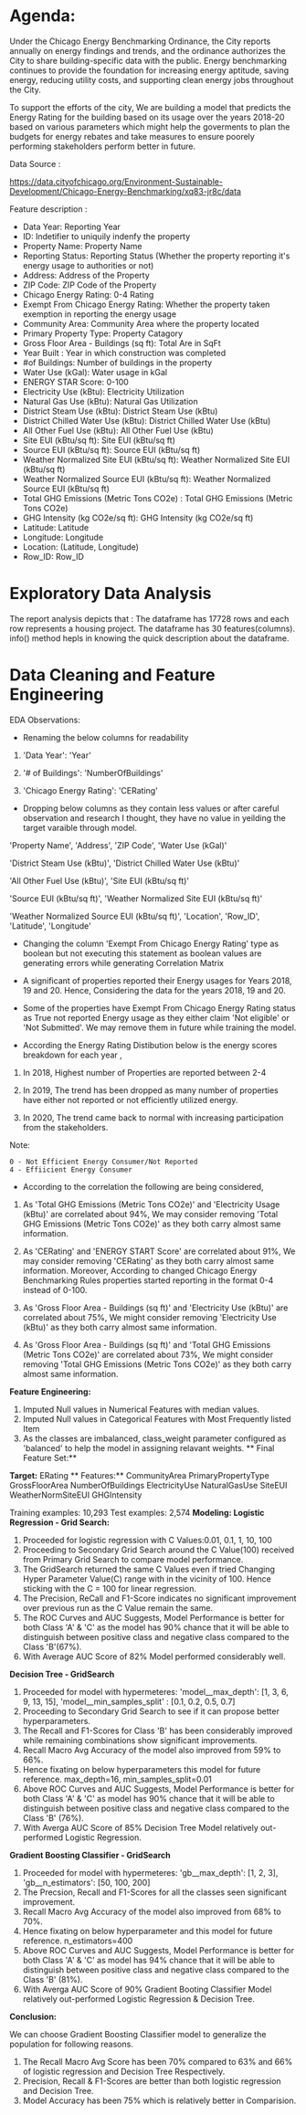 # Agenda:

Under the Chicago Energy Benchmarking Ordinance, the City reports annually on energy findings and trends, and the ordinance authorizes the City to share building-specific data with the public. Energy benchmarking continues to provide the foundation for increasing energy aptitude, saving energy, reducing utility costs, and supporting clean energy jobs throughout the City.

To support the efforts of the city, We are building a model that predicts the Energy Rating for the building based on its usage over the years 2018-20 based on various parameters which might help the goverments to plan the budgets for energy rebates and take measures to ensure poorely performing stakeholders perform better in future. 


Data Source :

https://data.cityofchicago.org/Environment-Sustainable-Development/Chicago-Energy-Benchmarking/xq83-jr8c/data

Feature description :

- Data Year: Reporting Year
- ID: Indetifier to uniquily indenfy the property
- Property Name: Property Name       
- Reporting Status: Reporting Status (Whether the property reporting it's energy usage to authorities or not)                            
- Address: Address of the Property                                      
- ZIP Code: ZIP Code of the Property                                    
- Chicago Energy Rating: 0-4 Rating                       
- Exempt From Chicago Energy Rating: Whether the property taken exemption in reporting the energy usage           
- Community Area: Community Area where the property located                              
- Primary Property Type: Property Catagory                       
- Gross Floor Area - Buildings (sq ft): Total Are in SqFt    
- Year Built : Year in which construction was completed                                  
- #of Buildings: Number of buildings in the property
- Water Use (kGal): Water usage in kGal
- ENERGY STAR Score: 0-100        
- Electricity Use (kBtu): Electricity Utilization                   
- Natural Gas Use (kBtu): Natural Gas Utilization  
- District Steam Use (kBtu): District Steam Use (kBtu)                
- District Chilled Water Use (kBtu): District Chilled Water Use (kBtu)          
- All Other Fuel Use (kBtu): All Other Fuel Use (kBtu)                  
- Site EUI (kBtu/sq ft): Site EUI (kBtu/sq ft)                       
- Source EUI (kBtu/sq ft): Source EUI (kBtu/sq ft)                     
- Weather Normalized Site EUI (kBtu/sq ft): Weather Normalized Site EUI (kBtu/sq ft)    
- Weather Normalized Source EUI (kBtu/sq ft): Weather Normalized Source EUI (kBtu/sq ft)  
- Total GHG Emissions (Metric Tons CO2e) : Total GHG Emissions (Metric Tons CO2e)      
- GHG Intensity (kg CO2e/sq ft): GHG Intensity (kg CO2e/sq ft)               
- Latitude: Latitude                                    
- Longitude: Longitude                                   
- Location: (Latitude, Longitude)                                    
- Row_ID: Row_ID


# Exploratory Data Analysis

The report analysis depicts that :
The dataframe has 17728  rows and each row represents a housing project.
The dataframe has 30 features(columns).
info() method hepls in knowing the quick description about the dataframe.


# Data Cleaning and Feature Engineering

EDA Observations:

- Renaming the below columns for readability

1) 'Data Year': 'Year'
     
2) '# of Buildings': 'NumberOfBuildings'
    
3) 'Chicago Energy Rating': 'CERating'

- Dropping below columns as they contain less values or after careful observation and research I thought, they have no value in yeilding the target varaible through model.


'Property Name', 'Address', 'ZIP Code', 'Water Use (kGal)'

'District Steam Use (kBtu)', 'District Chilled Water Use (kBtu)'

'All Other Fuel Use (kBtu)', 'Site EUI (kBtu/sq ft)'

'Source EUI (kBtu/sq ft)', 'Weather Normalized Site EUI (kBtu/sq ft)'

'Weather Normalized Source EUI (kBtu/sq ft)', 'Location', 'Row_ID', 'Latitude', 'Longitude' 

- Changing the column 'Exempt From Chicago Energy Rating' type as boolean but not executing this statement as boolean values are generating errors while generating Correlation Matrix

- A significant of properties reported their Energy usages for Years 2018, 19 and 20. Hence, Considering the data for the years 2018, 19 and 20.

- Some of the properties have Exempt From Chicago Energy Rating status as True not reported Energy usage as they either claim 'Not eligible' or 'Not Submitted'. We may remove them in future while training the model.

- According the Energy Rating Distibution below is the energy scores breakdown for each year ,

1) In 2018, Highest number of Properties are reported between 2-4

2) In 2019, The trend has been dropped as many number of properties have either not reported or not efficiently utilized energy.

3) In 2020, The trend came back to normal with increasing participation from the stakeholders.

Note: 
    
    0 - Not Efficient Energy Consumer/Not Reported
    4 - Effiicient Energy Consumer
 
 - According to the correlation the following are being considered,

1) As 'Total GHG Emissions (Metric Tons CO2e)' and 'Electricity Usage (kBtu)' are correlated about 94%, We may consider removing 'Total GHG Emissions (Metric Tons CO2e)' as they both carry almost same information. 

2) As 'CERating' and 'ENERGY START Score' are correlated about 91%, We may consider removing 'CERating' as they both carry almost same information. Moreover, According to changed Chicago Energy Benchmarking Rules properties started reporting in the format 0-4 instead of 0-100.

3) As 'Gross Floor Area - Buildings (sq ft)' and 'Electricity Use (kBtu)' are correlated about 75%, We might consider removing 'Electricity Use (kBtu)' as they both carry almost same information.

4) As 'Gross Floor Area - Buildings (sq ft)' and 'Total GHG Emissions (Metric Tons CO2e)' are correlated about 73%, We might consider removing 'Total GHG Emissions (Metric Tons CO2e)' as they both carry almost same information.



**Feature Engineering:**


1) Imputed Null values in Numerical Features with median values.
2) Imputed Null values in Categorical Features with Most Frequently listed Item
3) As the classes are imbalanced, class_weight parameter configured as 'balanced' to help the model in assigning relavant weights.
**
Final Feature Set:**

**Target:**
     ERating
**
Features:**
     CommunityArea
     PrimaryPropertyType
     GrossFloorArea
     NumberOfBuildings
     ElectricityUse
     NaturalGasUse
     SiteEUI
     WeatherNormSiteEUI
     GHGIntensity


Training examples: 10,293
Test examples: 2,574
**Modeling:
Logistic Regression - Grid Search:**

1) Proceeded for logistic regression with C Values:0.01, 0.1, 1, 10, 100
1) Proceeding to Secondary Grid Search around the C Value(100) received from Primary Grid Search to compare model performance.
2) The GridSearch returned the same C Values even if tried Changing Hyper Parameter Value(C) range with in the vicinity of 100. Hence sticking with the C = 100 for linear regression.
3) The Precision, ReCall and F1-Score indicates no significant improvement over previous run as the C Value remain the same.
4) The ROC Curves and AUC Suggests, Model Performance is better for both Class 'A' & 'C' as the model has 90% chance that it will be able to distinguish between positive class and negative class compared to the Class 'B'(67%).
5) With Average AUC Score of 82% Model performed considerably well.


**Decision Tree - GridSearch**

1) Proceeded for model with hypermeteres: 'model__max_depth': [1, 3, 6, 9, 13, 15], 'model__min_samples_split' : [0.1, 0.2, 0.5, 0.7]
2) Proceeding to Secondary Grid Search to see if it can propose better hyperparameters.
3) The Recall and F1-Scores for Class 'B' has been considerably improved while remaining combinations show significant improvements.
4) Recall Macro Avg Accuracy of the model also improved from 59% to 66%.
5) Hence fixating on below hyperparameters this model for future reference. max_depth=16, min_samples_split=0.01
6) Above ROC Curves and AUC Suggests, Model Performance is better for both Class 'A' & 'C' as model has 90% chance that it will be able to distinguish between positive class and negative class compared to the Class 'B' (76%).
7) With Averga AUC Score of 85% Decision Tree Model relatively out-performed Logistic Regression.

**Gradient Boosting Classifier - GridSearch**

1) Proceeded for model with hypermeteres: 'gb__max_depth': [1, 2, 3], 'gb__n_estimators': [50, 100, 200]
2) The Precsion, Recall and F1-Scores for all the classes seen significant improvement.
3) Recall Macro Avg Accuracy of the model also improved from 68% to 70%.
4) Hence fixating on below hyperparameter and this model for future reference. 
   n_estimators=400
5) Above ROC Curves and AUC Suggests, Model Performance is better for both Class 'A' & 'C' as model has 94% chance that it will be able to distinguish between positive    class and negative class compared to the Class 'B' (81%).
6) With Averga AUC Score of 90% Gradient Booting Classifier Model relatively out-performed Logistic Regression & Decision Tree.

**Conclusion:**

We can choose Gradient Boosting Classifier model to generalize the population for following reasons. 

1) The Recall Macro Avg Score has been 70% compared to 63% and 66% of logistic regression and Decision Tree Respectively.
2) Precision, Recall & F1-Scores are better than both logistic regression and Decision Tree.
3) Model Accuracy has been 75% which is relatively better in Comparision.

